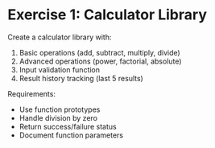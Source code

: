 # Exercise 1: Calculator Library

Create a calculator library with:
1. Basic operations (add, subtract, multiply, divide)
2. Advanced operations (power, factorial, absolute)
3. Input validation function
4. Result history tracking (last 5 results)

Requirements:
- Use function prototypes
- Handle division by zero
- Return success/failure status
- Document function parameters 